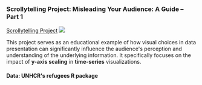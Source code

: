 ### Scrollytelling Project: Misleading Your Audience: A Guide – Part 1

[Scrollytelling Project](https://darakhshannehal.quarto.pub/scrollytelling/)
![](featured.png)

This project serves as an educational example of how visual choices in data presentation can significantly influence the audience's perception and understanding of the underlying information. It specifically focuses on the impact of **y-axis scaling** in **time-series** visualizations.

#### Data: UNHCR's refugees R package
